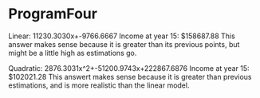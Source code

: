 # ProgramFour
Linear: 11230.3030x+-9766.6667	Income at year 15: $158687.88
This answer makes sense because it is greater than its previous points, but might be a little high as estimations go.

Quadratic: 2876.3031x^2+-51200.9743x+222867.6876	Income at year 15: $102021.28
This answert makes sense because it is greater than previous estimations, and is more realistic than the linear model.
